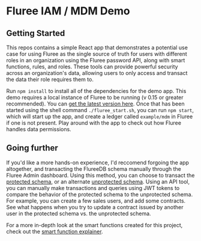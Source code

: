 # Fluree IAM / MDM Demo

## Getting Started

This repos contains a simple React app that demonstrates a potential use case for using Fluree as the single source of truth for users with different roles in an organization using the Fluree password API, along with smart functions, rules, and roles. These tools can provide powerful security across an organization's data, allowing users to only access and transact the data their role requires them to.

Run `npm install` to install all of the dependencies for the demo app. This demo requires a local instance of Fluree to be running (v 0.15 or greater recommended). You can [get the latest version here](https://fluree-releases-public.s3.amazonaws.com/fluree-latest.zip#). Once that has been started using the shell command `./fluree_start.sh`, you can run `npm start`, which will start up the app, and create a ledger called `example/mdm` in Fluree if one is not present. Play around with the app to check out how Fluree handles data permissions.

## Going further



If you'd like a more hands-on experience, I'd reccomend forgoing the app altogether, and transacting the FlureeDB schema manually through the Fluree Admin dashboard. Using this method, you can choose to transact the [protected schema](./src/data/03-protected-schema.json), or an alternate [unprotected schema](./src/data/03-unprotected-schema.json). Using an API tool, you can manually make transactions and queries using JWT tokens to compare the behavior of the protected schema to the unprotected schema. For example, you can create a few sales users, and add some contracts. See what happens when you try to update a contract issued by another user in the protected schema vs. the unprotected schema.

For a more in-depth look at the smart functions created for this project, check out the [smart function explainer](./docs/smart-functions.md).
